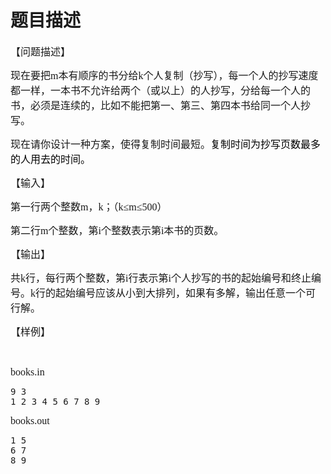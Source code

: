 # 题目描述


<p>
<span style="font-family:&#39;Microsoft YaHei&#39;;font-size:16px;">【问题描述】</span> 
</p>
<p>
<span style="font-family:&#39;Microsoft YaHei&#39;;font-size:16px;">现在要把m本有顺序的书分给k个人复制（抄写），每一个人的抄写速度都一样，一本书不允许给两个（或以上）的人抄写，分给每一个人的书，必须是连续的，比如不能把第一、第三、第四本书给同一个人抄写。</span> 
</p>
<p>
<span style="font-family:&#39;Microsoft YaHei&#39;;font-size:16px;">现在请你设计一种方案，使得复制时间最短。</span><span style="font-family:&#39;Microsoft YaHei&#39;;font-size:16px;color:#000000;"><span style="color:#000000;">复制时间为抄写页数最多的人用去的时间。</span></span> 
</p>
<p>
<span style="font-family:&#39;Microsoft YaHei&#39;;font-size:16px;">【输入】</span> 
</p>
<p>
<span style="font-family:&#39;Microsoft YaHei&#39;;font-size:16px;">第一行两个整数m，k；（k≤m≤500）</span> 
</p>
<p>
<span style="font-family:&#39;Microsoft YaHei&#39;;font-size:16px;">第二行m个整数，第i个整数表示第i本书的页数。</span> 
</p>
<p>
<span style="font-family:&#39;Microsoft YaHei&#39;;font-size:16px;">【输出】</span> 
</p>
<p>
<span style="font-family:&#39;Microsoft YaHei&#39;;font-size:16px;">共k行，每行两个整数，第i行表示第i个人抄写的书的起始编号和终止编号。k行的起始编号应该从小到大排列，</span><span style="font-family:&#39;Microsoft YaHei&#39;;font-size:16px;"><span>如果有多解，输出任意一个可行解。</span></span> 
</p>
<p>
<span style="font-family:&#39;Microsoft YaHei&#39;;font-size:16px;">【样例】</span> 
</p>
<p>
<br/>
</p>
<p>
<span style="font-family:&#39;Microsoft YaHei&#39;;font-size:16px;">books.in</span><br/>
<span style="font-weight:bold;font-size:16px;font-family:&#39;Microsoft YaHei&#39;;"></span><span style="font-weight:bold;font-size:10.5pt;font-family:宋体;"></span> 
</p>
<pre>9 3                              
1 2 3 4 5 6 7 8 9      
</pre>
<p>
<span style="font-size:16px;font-family:&#39;Microsoft YaHei&#39;;">books.out</span> 
</p>
<pre>1 5
6 7
8 9</pre>
<p>
<br/>
</p>
